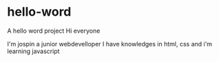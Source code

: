 # hello-word
A hello word project
Hi everyone 

I'm jospin  a junior webdevelloper 
I have knowledges in html, css and i'm learning javascript
